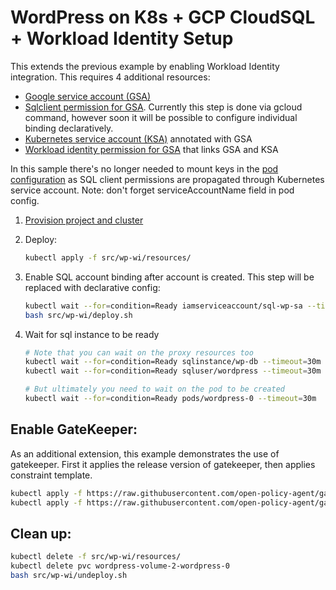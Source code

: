 # WordPress on K8s + GCP CloudSQL + Workload Identity Setup

This extends the previous example by enabling Workload Identity integration. This requires 4 additional resources:
* [Google service account (GSA)](src/wp-wi/resources/sql-service-account.yaml)
* [Sqlclient permission for GSA](src/wp-wi/deploy.sh). Currently this step is done via gcloud command, however soon it will be possible to configure individual binding declaratively.
* [Kubernetes service account (KSA)](src/wp-wi/resources/k8s-service-account.yaml) annotated with GSA
* [Workload identity permission for GSA](src/wp-wi/resources/wi-policy.yaml) that links GSA and KSA

In this sample there's no longer needed to mount keys in the [pod configuration](src/wp-wi/resources/stateful-set.yaml) as SQL client permissions are propagated through Kubernetes service account. Note: don't forget serviceAccountName field in pod config.

1. [Provision project and cluster](/provision.md)
1. Deploy:

    ```bash
    kubectl apply -f src/wp-wi/resources/
    ```

1. Enable SQL account binding after account is created. This step will be replaced with declarative config:

    ```bash
    kubectl wait --for=condition=Ready iamserviceaccount/sql-wp-sa --timeout=30m
    bash src/wp-wi/deploy.sh
    ```

1. Wait for sql instance to be ready
    ```bash
    # Note that you can wait on the proxy resources too
    kubectl wait --for=condition=Ready sqlinstance/wp-db --timeout=30m
    kubectl wait --for=condition=Ready sqluser/wordpress --timeout=30m

    # But ultimately you need to wait on the pod to be created
    kubectl wait --for=condition=Ready pods/wordpress-0 --timeout=30m
    ```

## Enable GateKeeper:

As an additional extension, this example demonstrates the use of gatekeeper. First it applies the release version of gatekeeper, then applies constraint template.

```bash
kubectl apply -f https://raw.githubusercontent.com/open-policy-agent/gatekeeper/master/deploy/gatekeeper.yaml
kubectl apply -f https://raw.githubusercontent.com/open-policy-agent/gatekeeper/master/demo/agilebank/templates/k8scontainterlimits_template.yaml
```

## Clean up:
``` bash
kubectl delete -f src/wp-wi/resources/
kubectl delete pvc wordpress-volume-2-wordpress-0
bash src/wp-wi/undeploy.sh
```
